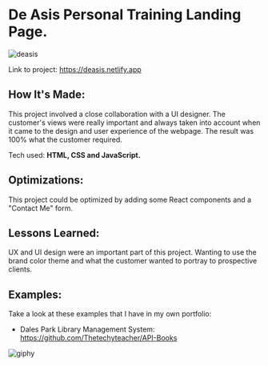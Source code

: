 <h1>De Asis Personal Training Landing Page.</h1>

![deasis](https://user-images.githubusercontent.com/117657937/222739967-f3fda80f-1f3b-4f42-92c6-c55bf440417b.gif)


Link to project: https://deasis.netlify.app

<h2> How It's Made: </h2>

This project involved a close collaboration with a UI designer. The customer's views were really important and always taken into account when it came to the design and user experience of the webpage. 
The result was 100% what the customer required. 

Tech used: <b> HTML, CSS and JavaScript. </b>

<h2> Optimizations: </h2>

This project could be optimized by adding some React components and a "Contact Me" form.

<h2> Lessons Learned: </h2>

UX and UI design were an important part of this project. Wanting to use the brand color theme and what the customer wanted to portray to prospective clients. 

<h2> Examples: </h2>

Take a look at these examples that I have in my own portfolio:

- Dales Park Library Management System: https://github.com/Thetechyteacher/API-Books

![giphy](https://user-images.githubusercontent.com/117657937/222739014-6de705b6-ec67-4723-8adf-6daa5183fb70.gif)
